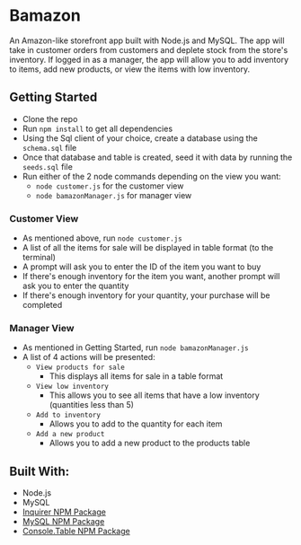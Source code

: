 # Bamazon

An Amazon-like storefront app built with Node.js and MySQL.   The app will take in customer orders from customers and deplete stock from the store's inventory.  If logged in as a manager, the app will allow you to add inventory to items, add new products, or view the items with low inventory.

## Getting Started

- Clone the repo
- Run `npm install` to get all dependencies
- Using the Sql client of your choice, create a database using the `schema.sql` file
- Once that database and table is created, seed it with data by running the `seeds.sql` file
- Run either of the 2 node commands depending on the view you want:
    - `node customer.js` for the customer view
    - `node bamazonManager.js` for manager view

### Customer View
- As mentioned above, run `node customer.js` 
- A list of all the items for sale will be displayed in table format (to the terminal)
- A prompt will ask you to enter the ID of the item you want to buy
- If there's enough inventory for the item you want, another prompt will ask you to enter the quantity
- If there's enough inventory for your quantity, your purchase will be completed

### Manager View
- As mentioned in Getting Started, run `node bamazonManager.js`
- A list of 4 actions will be presented:
    - `View products for sale`
        - This displays all items for sale in a table format
    - `View low inventory`
        - This allows you to see all items that have a low inventory (quantities less than 5)
    - `Add to inventory`
        - Allows you to add to the quantity for each item
    - `Add a new product`
        - Allows you to add a new product to the products table



## Built With:

- Node.js
- MySQL
- [Inquirer NPM Package](https://www.npmjs.com/package/inquirer)
- [MySQL NPM Package](https://www.npmjs.com/package/mysql)
- [Console.Table NPM Package](https://www.npmjs.com/package/console.table)